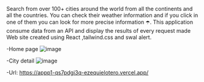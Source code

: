 Search from over 100+ cities around the world from all the continents and all the countries. You can check their weather information and if you click in one of them you can look for more precise information ☂️. This application consume data from an API and display the results of every request made
Web site created using React ,tailwind.css and swal alert.

-Home page
![image](https://user-images.githubusercontent.com/75461873/123470838-52d99280-d5cb-11eb-8e63-f796ee8a363f.png)

-City detail
![image](https://user-images.githubusercontent.com/75461873/123471060-9fbd6900-d5cb-11eb-988e-f4e4463783bc.png)


-Url: https://appp1-qs7pdgi3q-ezequielotero.vercel.app/
